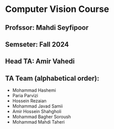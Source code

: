 # Computer Vision Course

## Profssor: Mahdi Seyfipoor

## Semseter: Fall 2024

## Head TA: Amir Vahedi
## TA Team (alphabetical order):


* Mohammad Hashemi
* Paria Parvizi
* Hossein Rezaian
* Mohammad Javad Samii
* Amir Hossein Shahgholi
* Mohammad Bagher Soroush
* Mohammad Mahdi Taheri 




